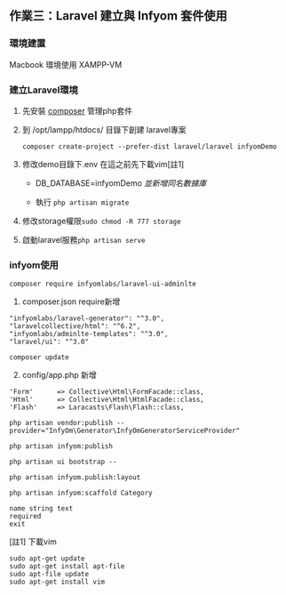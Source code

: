 ## 作業三：Laravel 建立與 Infyom 套件使用

### 環境建置
Macbook 環境使用 XAMPP-VM

### 建立Laravel環境

1. 先安裝 [composer](https://getcomposer.org/download/) 管理php套件

2. 到 /opt/lampp/htdocs/ 目錄下創建 laravel專案

      `composer create-project --prefer-dist laravel/laravel infyomDemo`

3. 修改demo目錄下.env 在這之前先下載vim[註1]

      - DB_DATABASE=infyomDemo  *並新增同名數據庫*

      - 執行 `php artisan migrate`

4. 修改storage權限`sudo chmod -R 777 storage`

5. 啟動laravel服務`php artisan serve`

### infyom使用

`composer require infyomlabs/laravel-ui-adminlte`

1. composer.json require新增 

```
"infyomlabs/laravel-generator": "^3.0",
"laravelcollective/html": "^6.2",
"infyomlabs/adminlte-templates": "^3.0",
"laravel/ui": "^3.0"
```

`composer update`


2. config/app.php 新增 

```
'Form'      => Collective\Html\FormFacade::class,
'Html'      => Collective\Html\HtmlFacade::class,
'Flash'     => Laracasts\Flash\Flash::class,
```

`php artisan vendor:publish --provider="InfyOm\Generator\InfyOmGeneratorServiceProvider"`

`php artisan infyom:publish`

`php artisan ui bootstrap --`

`php artisan infyom.publish:layout `

`php artisan infyom:scaffold Category`

```
name string text
required
exit
```

[註1] 下載vim
```
sudo apt-get update
sudo apt-get install apt-file
sudo apt-file update
sudo apt-get install vim
```
